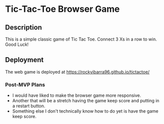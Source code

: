# Tic-Tac-Toe Browser Game


## Description

This is a simple classic game of Tic Tac Toe. Connect 3 Xs in a row to win. Good Luck!


## Deployment

The web game is deployed at https://rockyibarra96.github.io/tictactoe/



### Post-MVP Plans


- I would have liked to make the browser game more responsive.
- Another that will be a stretch having the game keep score and putting in a restart button.
- Something else I don't technically know how to do yet is have the game keep score. 
